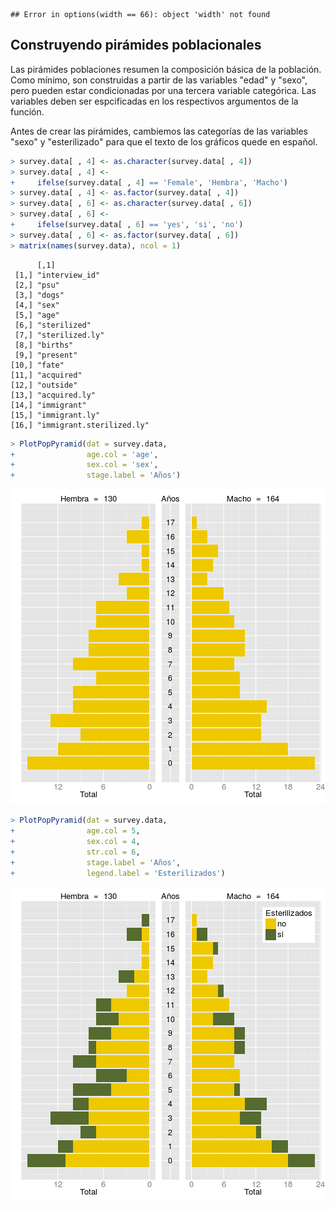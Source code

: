 
```
## Error in options(width == 66): object 'width' not found
```



## Construyendo pirámides poblacionales

Las pirámides poblaciones resumen la composición básica de la población. Como mínimo, son construidas a partir de las variables "edad" y "sexo", pero pueden estar condicionadas por una tercera variable categórica. Las variables deben ser espcificadas en los respectivos argumentos de la función.

Antes de crear las pirámides, cambiemos las categorías de las variables "sexo" y "esterilizado" para que el texto de los gráficos quede en español.


```r
> survey.data[ , 4] <- as.character(survey.data[ , 4])
> survey.data[ , 4] <-
+     ifelse(survey.data[ , 4] == 'Female', 'Hembra', 'Macho')
> survey.data[ , 4] <- as.factor(survey.data[ , 4])
> survey.data[ , 6] <- as.character(survey.data[ , 6])
> survey.data[ , 6] <-
+     ifelse(survey.data[ , 6] == 'yes', 'si', 'no')
> survey.data[ , 6] <- as.factor(survey.data[ , 6])
> matrix(names(survey.data), ncol = 1)
```

```
      [,1]                     
 [1,] "interview_id"           
 [2,] "psu"                    
 [3,] "dogs"                   
 [4,] "sex"                    
 [5,] "age"                    
 [6,] "sterilized"             
 [7,] "sterilized.ly"          
 [8,] "births"                 
 [9,] "present"                
[10,] "fate"                   
[11,] "acquired"               
[12,] "outside"                
[13,] "acquired.ly"            
[14,] "immigrant"              
[15,] "immigrant.ly"           
[16,] "immigrant.sterilized.ly"
```


```r
> PlotPopPyramid(dat = survey.data,
+                age.col = 'age',
+                sex.col = 'sex',
+                stage.label = 'Años')
```

![plot of chunk pyramids](figures/pyramids-1.png) 

```r
> PlotPopPyramid(dat = survey.data,
+                age.col = 5,
+                sex.col = 4,
+                str.col = 6,
+                stage.label = 'Años',
+                legend.label = 'Esterilizados')
```

![plot of chunk pyramids](figures/pyramids-2.png) 


